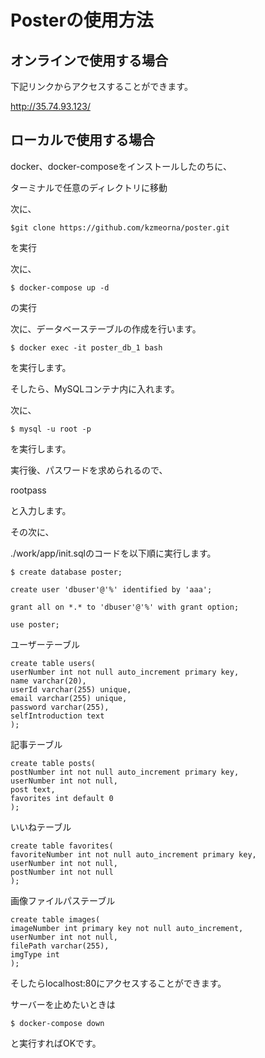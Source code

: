 # Posterの使用方法

  
## オンラインで使用する場合

下記リンクからアクセスすることができます。

<http://35.74.93.123/>

## ローカルで使用する場合
  docker、docker-composeをインストールしたのちに、
  
  ターミナルで任意のディレクトリに移動
  
  次に、
  
  ```
  $git clone https://github.com/kzmeorna/poster.git
  ```
  
  を実行
  
  次に、
  
  ```
  $ docker-compose up -d
  ```
  
  の実行
  
  次に、データベーステーブルの作成を行います。
  
  ```
  $ docker exec -it poster_db_1 bash
  ```
  
  を実行します。
  
  そしたら、MySQLコンテナ内に入れます。
  
  次に、
  
  ```
  $ mysql -u root -p
  ```
  
  を実行します。
  
  実行後、パスワードを求められるので、
  
  rootpass
  
  と入力します。
  
  その次に、
  
  ./work/app/init.sqlのコードを以下順に実行します。
  
  ```
  $ create database poster;
  ```
  
  ```
  create user 'dbuser'@'%' identified by 'aaa';
  ```
  
  ```
  grant all on *.* to 'dbuser'@'%' with grant option;
  ```
  
  ```
  use poster;
  ```
  
  ユーザーテーブル
  
  ```
  create table users(
  userNumber int not null auto_increment primary key,
  name varchar(20),
  userId varchar(255) unique,
  email varchar(255) unique,
  password varchar(255),
  selfIntroduction text
);
  ```
  
  記事テーブル
  
  ```
create table posts(
  postNumber int not null auto_increment primary key,
  userNumber int not null,
  post text,
  favorites int default 0
);
  ```
  
  いいねテーブル
  
   ```
   create table favorites(
  favoriteNumber int not null auto_increment primary key,
  userNumber int not null,
  postNumber int not null
);
   ```
   
   画像ファイルパステーブル
   
   ```
   create table images(
  imageNumber int primary key not null auto_increment,
  userNumber int not null,
  filePath varchar(255),
  imgType int
);

   ```
  
  そしたらlocalhost:80にアクセスすることができます。
  
  サーバーを止めたいときは
  
  ```
  $ docker-compose down
  ```
  
  と実行すればOKです。

